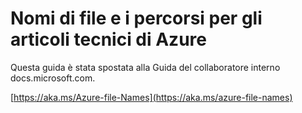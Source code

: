 # <a name="file-names-and-locations-for-azure-technical-articles"></a>Nomi di file e i percorsi per gli articoli tecnici di Azure

Questa guida è stata spostata alla Guida del collaboratore interno docs.microsoft.com.

[https://aka.ms/Azure-file-Names](https://aka.ms/azure-file-names)
